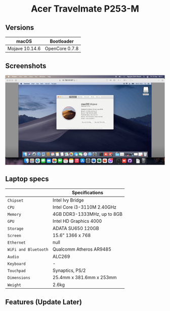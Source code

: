# <div align="center">Acer Travelmate P253-M</div> 
## Versions
|macOS|Bootloader|
|--------|------|
|Mojave 10.14.6| OpenCore 0.7.8|
## Screenshots
![Screenshot](Screenshots/1.jpg)

## Laptop specs
|                     | Specifications| 
| ---------------------------- | ---------------------- |
| ``Chipset``| Intel Ivy Bridge|
| ``CPU``| Intel Core i3-3110M 2.40GHz|
| ``Memory``| 4GB DDR3-1333MHz, up to 8GB|
| ``GPU``| Intel HD Graphics 4000|
| ``Storage``| ADATA SU650 120GB|
| ``Screen``| 15.6" 1366 x 768|
| ``Ethernet``| null |
| ``WiFi and Bluetooth``| Qualcomm Atheros AR9485|
| ``Audio``| ALC269 |
| ``Keyboard``| - |
| ``Touchpad``| Synaptics, PS/2|
| ``Dimensions``| 25.4mm x 381.6mm x 253mm|
|``Weight``|2.6kg| 

## Features (Update Later)
